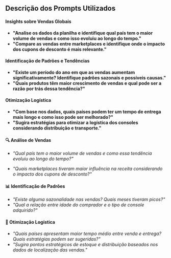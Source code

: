 ## Descrição dos Prompts Utilizados



#### **Insights sobre Vendas Globais**
- **"Analise os dados da planilha e identifique qual país tem o maior volume de vendas e como isso evoluiu ao longo do tempo."**
- **"Compare as vendas entre marketplaces e identifique onde o impacto dos cupons de desconto é mais relevante."**



#### **Identificação de Padrões e Tendências**
- **"Existe um período do ano em que as vendas aumentam significativamente? Identifique padrões sazonais e possíveis causas."**
- **"Quais produtos têm maior crescimento de vendas e qual pode ser a razão por trás dessa tendência?"**



#### **Otimização Logística**
- **"Com base nos dados, quais países podem ter um tempo de entrega mais longo e como isso pode ser melhorado?"**
- **"Sugira estratégias para otimizar a logística dos consoles considerando distribuição e transporte."**



#### 🔍 **Análise de Vendas**
- *"Qual país tem o maior volume de vendas e como essa tendência evoluiu ao longo do tempo?"*

- *"Quais marketplaces tiveram maior influência na receita considerando o impacto dos cupons de desconto?"*


#### 📊 **Identificação de Padrões**
- *"Existe alguma sazonalidade nas vendas? Quais meses tiveram picos?"*
- *"Qual a relação entre idade do comprador e o tipo de console adquirido?"*


#### 🚚 **Otimização Logística**
- *"Quais países apresentam maior tempo médio entre venda e entrega? Quais estratégias podem ser sugeridas?"*
- *"Sugira pontos estratégicos de estoque e distribuição baseados nos dados de localização das vendas."*




